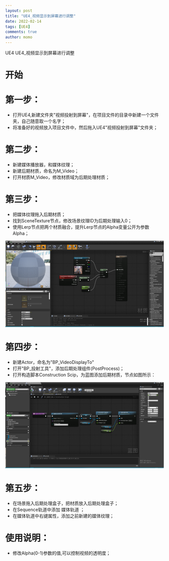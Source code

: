 ```yaml
---
layout: post
title: "UE4_视频显示到屏幕进行调整"
date: 2022-02-14
tags: [UE4]
comments: true
author: momo
---
```


UE4 UE4_视频显示到屏幕进行调整

<!-- more -->
# 开始 #

# 第一步： #

- 打开UE4,新建文件夹"视频投射到屏幕"，在项目文件的目录中新建一个文件夹，自己随意取一个名字；
- 将准备好的视频放入项目文件中，然后拖入UE4"视频投射到屏幕"文件夹；

# 第二步： #

- 新建媒体播放器，和媒体纹理；
- 新建后期材质，命名为M_Video；
- 打开材质M_Video，修改材质域为后期处理材质；

# 第三步： #

- 把媒体纹理拖入后期材质；
- 找到SceneTexture节点，修改场景纹理ID为后期处理输入0；
- 使用Lerp节点把两个材质融合，提升Lerp节点的Alpha变量公开为参数Alpha；

![image](https://raw.githubusercontent.com/momoil/momoil.github.io/master/images/2022-2-14/2.png)

# 第四步： #

- 新建Actor，命名为"BP_VideoDisplayTo"
- 打开"BP_投射工具"，添加后期处理组件(PostProcess)；
- 打开构造脚本Construction Scip，为蓝图添加后期材质，节点如图所示：

![image](https://raw.githubusercontent.com/momoil/momoil.github.io/master/images/2022-2-14/1.png)

# 第五步： #

- 在场景拖入后期处理盒子，把材质放入后期处理盒子；
- 在Sequence轨道中添加 媒体轨道 ；
- 在媒体轨道中右键属性，添加之前新建的媒体纹理；

# 使用说明： #

- 修改Alpha(0-1)参数的值,可以控制视频的透明度；